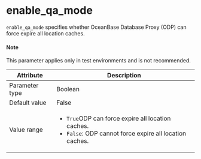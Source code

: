 # enable_qa_mode

`enable_qa_mode` specifies whether OceanBase Database Proxy (ODP) can force expire all location caches.

<main id="notice" type='explain'>
  <h4>Note</h4>
  <p>This parameter applies only in test environments and is not recommended. </p>
</main>

| Attribute | Description |
|----------|---------|
| Parameter type | Boolean |
| Default value | False |
| Value range | <ul><li>`True`ODP can force expire all location caches.</li><li>`False`: ODP cannot force expire all location caches.</li></ul> |
